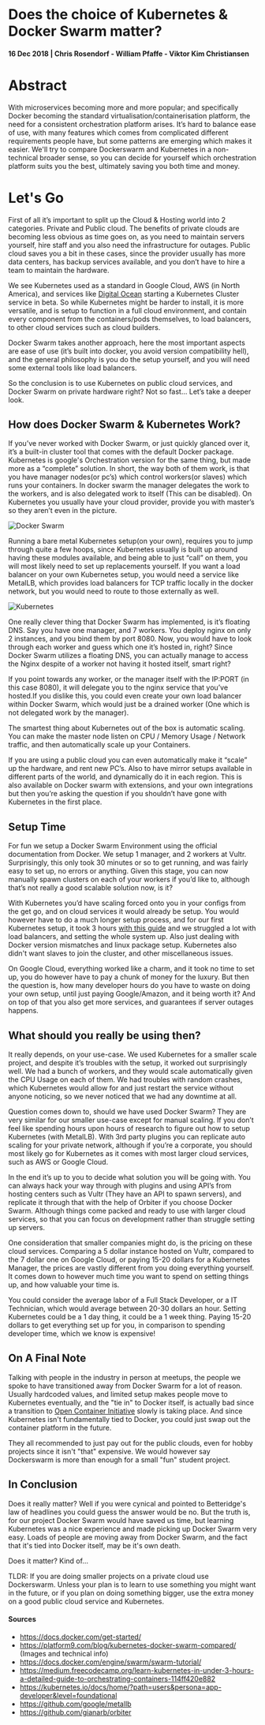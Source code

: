 # Does the choice of Kubernetes & Docker Swarm matter?
#### 16 Dec 2018 |  Chris Rosendorf - William Pfaffe - Viktor Kim Christiansen

# Abstract

With microservices becoming more and more popular; and specifically Docker becoming the standard virtualisation/containerisation platform, the need for a consistent orchestration platform arises. It’s hard to balance ease of use, with many features which comes from complicated different requirements people have, but some patterns are emerging which makes it easier. We'll try to compare Dockerswarm and Kubernetes in a non-technical broader sense, so you can decide for yourself which orchestration platform suits you the best, ultimately saving you both time and money.

# Let's Go

First of all it’s important to split up the Cloud & Hosting world into 2 categories. Private and Public cloud. The benefits of private clouds are becoming less obvious as time goes on, as you need to maintain servers yourself, hire staff and you also need the infrastructure for outages. Public cloud saves you a bit in these cases, since the provider usually has more data centers, has backup services available, and you don’t have to hire a team to maintain the hardware.

We see Kubernetes used as a standard in Google Cloud, AWS (in North America), and services like [Digital Ocean](https://digitalocean.com/products/kubernetes/) starting a Kubernetes Cluster service in beta. So while Kubernetes might be harder to install, it is more versatile, and is setup to function in a full cloud environment, and contain every component from the containers/pods themselves, to load balancers, to other cloud services such as cloud builders.

Docker Swarm takes another approach, here the most important aspects are ease of use (it’s built into docker, you avoid version compatibility hell), and the general philosophy is you do the setup yourself, and you will need some external tools like load balancers.

So the conclusion is to use Kubernetes on public cloud services, and Docker Swarm on private hardware right? Not so fast… Let’s take a deeper look.

## How does Docker Swarm & Kubernetes Work?
If you’ve never worked with Docker Swarm, or just quickly glanced over it, it’s a built-in cluster tool that comes with the default Docker package. Kubernetes is google's Orchestration version for the same thing, but made more as a “complete” solution.
In short, the way both of them work, is that you have manager nodes(or pc’s) which control workers(or slaves) which runs your containers. In docker swarm the manager delegates the work to the workers, and is also delegated work to itself (This can be disabled). On Kubernetes you usually have your cloud provider, provide you with master’s so they aren’t even in the picture.

![Docker Swarm](https://platform9.com/wp-content/uploads/2017/06/docker-architecture-1024x617.png)

Running a bare metal Kubernetes setup(on your own), requires you to jump through quite a few hoops, since Kubernetes usually is built up around having these modules available, and being able to just “call” on them, you will most likely need to set up replacements yourself. 
If you want a load balancer on your own Kubernetes setup, you would need a service like MetalLB, which provides load balancers for TCP traffic locally in the docker network, but you would need to route to those externally as well.

![Kubernetes](https://platform9.com/wp-content/uploads/2017/06/Nodes_Illustration-1024x743.png)

One really clever thing that Docker Swarm has implemented, is it’s floating DNS. Say you have one manager, and 7 workers. You deploy nginx on only 2 instances, and you bind them by port 8080. Now, you would have to look through each worker and guess which one it’s hosted in, right? Since Docker Swarm utilizes a floating DNS, you can actually manage to access the Nginx despite of a worker not having it hosted itself, smart right?

If you point towards any worker, or the manager itself with the IP:PORT (in this case 8080), it will delegate you to the nginx service that you’ve hosted.If you dislike this, you could even create your own load balancer within Docker Swarm, which would just be a drained worker (One which is not delegated work by the manager). 

The smartest thing about Kubernetes out of the box is automatic scaling. You can make the master node listen on CPU / Memory Usage / Network traffic, and then automatically scale up your Containers. 

If you are using a public cloud you can even automatically make it “scale” up the hardware, and rent new PC’s. Also to have mirror setups available in different parts of the world, and dynamically do it in each region. This is also available on Docker swarm with extensions, and your own integrations but then you’re asking the question if you shouldn’t have gone with Kubernetes in the first place.

## Setup Time
For fun we setup a Docker Swarm Environment using the official documentation from Docker. We setup 1 manager, and 2 workers at Vultr. Surprisingly, this only took 30 minutes or so to get running, and was fairly easy to set up, no errors or anything. Given this stage, you can now manually spawn clusters on each of your workers if you’d like to, although that’s not really a good scalable solution now, is it?

With Kubernetes you’d have scaling forced onto you in your configs from the get go, and on cloud services it would already be setup. You would however have to do a much longer setup process, and for our first Kubernetes setup, it took 3 hours [with this guide](https://medium.freecodecamp.org/learn-kubernetes-in-under-3-hours-a-detailed-guide-to-orchestrating-containers-114ff420e882) and we struggled a lot with load balancers, and setting the whole system up. Also just dealing with Docker version mismatches and linux package setup. Kubernetes also didn't want slaves to join the cluster, and other miscellaneous issues.

On Google Cloud, everything worked like a charm, and it took no time to set up, you do however have to pay a chunk of money for the luxury. But then the question is, how many developer hours do you have to waste on doing your own setup, until just paying Google/Amazon, and it being worth it? And on top of that you also get more services, and guarantees if server outages happens.

## What should you really be using then?
It really depends, on your use-case. We used Kubernetes for a smaller scale project, and despite it’s troubles with the setup, it worked out surprisingly well. We had a bunch of workers, and they would scale automatically given the CPU Usage on each of them. We had troubles with random crashes, which Kubernetes would allow for and just restart the service without anyone noticing, so we never noticed that we had any downtime at all. 

Question comes down to, should we have used Docker Swarm? They are very similar for our smaller use-case except for manual scaling. If you don’t feel like spending hours upon hours of research to figure out how to setup Kubernetes (with MetalLB). With 3rd party plugins you can replicate auto scaling for your private network, although if you’re a corporate, you should most likely go for Kubernetes as it comes with most larger cloud services, such as AWS or Google Cloud.

In the end it’s up to you to decide what solution you will be going with. You can always hack your way through with plugins and using API’s from hosting centers such as Vultr (They have an API to spawn servers), and replicate it through that with the help of Orbiter if you choose Docker Swarm. Although things come packed and ready to use with larger cloud services, so that you can focus on development rather than struggle setting up servers. 

One consideration that smaller companies might do, is the pricing on these cloud services.
Comparing a 5 dollar instance hosted on Vultr, compared to the 7 dollar one on Google Cloud, or paying 15-20 dollars for a Kubernetes Manager, the prices are vastly different from you doing everything yourself. It comes down to however much time you want to spend on setting things up, and how valuable your time is. 

You could consider the average labor of a Full Stack Developer, or a IT Technician, which would average between 20-30 dollars an hour. Setting Kubernetes could be a 1 day thing, it could be a 1 week thing. Paying 15-20 dollars to get everything set up for you, in comparison to spending developer time, which we know is expensive!

## On A Final Note
Talking with people in the industry in person at meetups, the people we spoke to have transitioned away from Docker Swarm for a lot of reason. Usually hardcoded values, and limited setup makes people move to Kubernetes eventually, and the "tie in" to Docker itself, is actually bad since a transition to [Open Container Initiative](https://opencontainers.org/) slowly is taking place. And since Kubernetes isn't fundamentally tied to Docker, you could just swap out the container platform in the future.

They all recommended to just pay out for the public clouds, even for hobby projects since it isn't "that" expensive. We would however say Dockerswarm is more than enough for a small "fun" student project.

## In Conclusion
Does it really matter? Well if you were cynical and pointed to Betteridge's law of headlines you could guess the answer would be no. But the truth is, for our project Docker Swarm would have saved us time, but learning Kubernetes was a nice experience and made picking up Docker Swarm very easy. Loads of people are moving away from Docker Swarm, and the fact that it's tied into Docker itself, may be it's own death.

Does it matter? Kind of...

TLDR: If you are doing smaller projects on a private cloud use Dockerswarm. Unless your plan is to learn to use something you might want in the future, or if you plan on doing something bigger, use the extra money on a good public cloud service and Kubernetes.

#### Sources
 -  https://docs.docker.com/get-started/
 -  https://platform9.com/blog/kubernetes-docker-swarm-compared/ (Images and technical info)
 -  https://docs.docker.com/engine/swarm/swarm-tutorial/
 -  https://medium.freecodecamp.org/learn-kubernetes-in-under-3-hours-a-detailed-guide-to-orchestrating-containers-114ff420e882
 -  https://kubernetes.io/docs/home/?path=users&persona=app-developer&level=foundational
 -  https://github.com/google/metallb
 -  https://github.com/gianarb/orbiter
